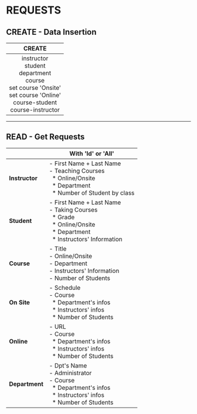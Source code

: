 # REQUESTS

## CREATE - Data Insertion
|                                                                             CREATE                                                                             |
|:--------------------------------------------------------------------------------------------------------------------------------------------------------------:|
| instructor<br> student<br> department<br> course<br> set course 'Onsite'<br> set course 'Online'<br> course-student<br> course-instructor<br> |

---

## READ - Get Requests
|                | With 'Id' or 'All'                                                                                                                                |
|----------------|---------------------------------------------------------------------------------------------------------------------------------------------------|
| **Instructor** | - First Name + Last Name <br> - Teaching Courses <br>  &nbsp;&nbsp;* Online/Onsite<br>  &nbsp;&nbsp;* Department<br>  &nbsp;&nbsp;* Number of Student by class         |
| **Student**    | - First Name + Last Name <br> - Taking Courses <br>&nbsp;&nbsp;* Grade <br>&nbsp;&nbsp;* Online/Onsite<br>&nbsp;&nbsp;* Department <br>&nbsp;&nbsp;* Instructors' Information |
| **Course**     | - Title <br> - Online/Onsite <br> - Department <br> - Instructors' Information <br> - Number of Students                                          |
| **On Site**    | - Schedule <br> - Course <br>&nbsp;&nbsp;* Department's infos <br>&nbsp;&nbsp;* Instructors' infos <br>&nbsp;&nbsp;* Number of Students                                |
| **Online**     | - URL <br> - Course<br>&nbsp;&nbsp;* Department's infos<br>&nbsp;&nbsp;* Instructors' infos<br>&nbsp;&nbsp;* Number of Students                                        |
| **Department** | - Dpt's Name <br> - Administrator<br> - Course<br>&nbsp;&nbsp;* Department's infos<br>&nbsp;&nbsp;* Instructors' infos<br>&nbsp;&nbsp;* Number of Students             |